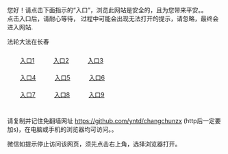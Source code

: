 您好！请点击下面指示的“入口”，浏览此网站是安全的，且为您带来平安。。 <br/>
点击入口后，请耐心等待， 过程中可能会出现无法打开的提示，请忽略，最终会进入网站. </br>

法轮大法在长春<br/>
<div style="padding:10px"><a style="margin:20px" target="_blank" href="https://docqa8b2b55is.cloudfront.net/2Qpsp?hmrpvnjj" id="ccLink1" rel="nofollow">入口1</a> <a target="_blank" style="margin:20px" href="https://dtmi8n85q5ohf.cloudfront.net/2Qpsp?czbsqead" id="ccLink2" rel="nofollow">入口2</a> <a style="margin:20px" target="_blank" href="https://d2h6rlk9rk7ooi.cloudfront.net/2Qpsp?lxftfst" id="ccLink3" rel="nofollow">入口3</a></div>

<div style="padding:10px" ><a style="margin:20px" target="_blank" href="https://docqa8b2b55is.cloudfront.net/2Qpsp?hmrpvnjj" id="ccLink4" rel="nofollow">入口4</a> <a style="margin:20px" href="https://dtmi8n85q5ohf.cloudfront.net/2Qpsp?czbsqead" target="_blank" id="ccLink5" rel="nofollow">入口5</a> <a style="margin:20px" href="https://d2h6rlk9rk7ooi.cloudfront.net/2Qpsp?lxftfst" target="_blank" id="ccLink6" rel="nofollow">入口6</a></div>

<div style="padding:10px"><a style="margin:20px" target="_blank" href="https://docqa8b2b55is.cloudfront.net/2Qpsp?hmrpvnjj" id="ccLink7" rel="nofollow">入口7</a> <a style="margin:20px" href="https://dtmi8n85q5ohf.cloudfront.net/2Qpsp?czbsqead" target="_blank" id="ccLink8" rel="nofollow">入口8</a> <a style="margin:20px" target="_blank" href="https://d2h6rlk9rk7ooi.cloudfront.net/2Qpsp?lxftfst" id="ccLink9" rel="nofollow">入口9</a></div>

<br/>



请复制并记住免翻墙网址 https://github.com/yntd/changchunzx (http后一定要加s)，在电脑或手机的浏览器均可访问。。<br/>

微信如提示停止访问该网页，须先点击右上角，选择浏览器打开。
